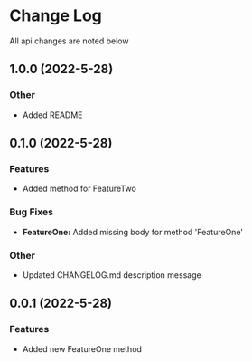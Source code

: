 # Change Log

All api changes are noted below

<a name="1.0.0"></a>
## 1.0.0 (2022-5-28)

### Other

* Added README

<a name="0.1.0"></a>
## 0.1.0 (2022-5-28)

### Features

* Added method for FeatureTwo

### Bug Fixes

* **FeatureOne:** Added missing body for method 'FeatureOne'

### Other

* Updated CHANGELOG.md description message

<a name="0.0.1"></a>
## 0.0.1 (2022-5-28)

### Features

* Added new FeatureOne method

